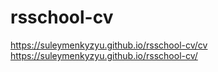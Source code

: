 # rsschool-cv
https://suleymenkyzyu.github.io/rsschool-cv/cv
https://suleymenkyzyu.github.io/rsschool-cv/
